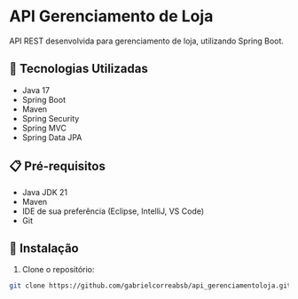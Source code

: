 # API Gerenciamento de Loja

API REST desenvolvida para gerenciamento de loja, utilizando Spring Boot.

## 🚀 Tecnologias Utilizadas

* Java 17
* Spring Boot
* Maven
* Spring Security
* Spring MVC
* Spring Data JPA

## 📋 Pré-requisitos

* Java JDK 21
* Maven
* IDE de sua preferência (Eclipse, IntelliJ, VS Code)
* Git

## 🔧 Instalação

1. Clone o repositório:
```bash
git clone https://github.com/gabrielcorreabsb/api_gerenciamentoloja.git
